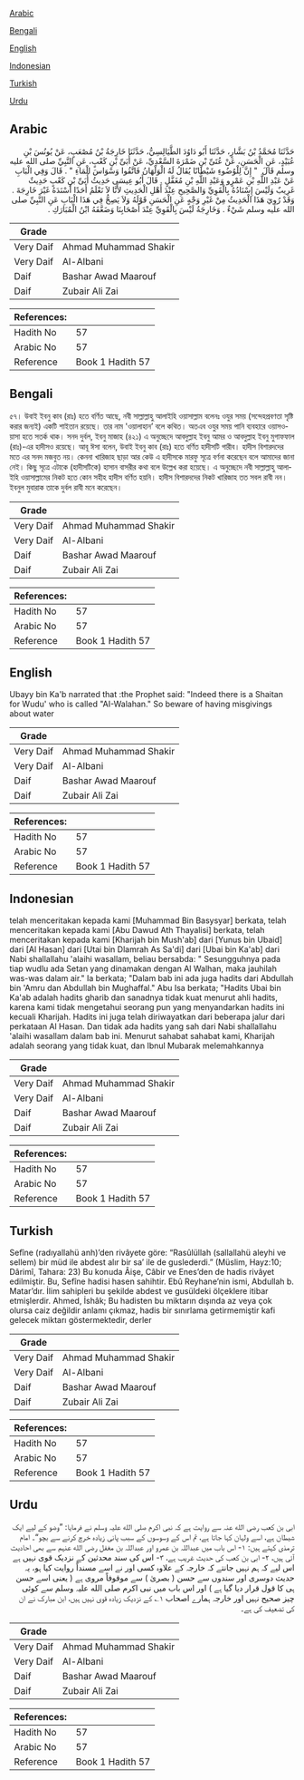 [Arabic](#arabic)

[Bengali](#bengali)

[English](#english)

[Indonesian](#indonesian)

[Turkish](#turkish)

[Urdu](#urdu)

## Arabic


<div dir="rtl" lang="ar" style={{fontSize:'larger',backgroundColor:'#f8f9fa',padding:20}}>
حَدَّثَنَا مُحَمَّدُ بْنُ بَشَّارٍ، حَدَّثَنَا أَبُو دَاوُدَ الطَّيَالِسِيُّ، حَدَّثَنَا خَارِجَةُ بْنُ مُصْعَبٍ، عَنْ يُونُسَ بْنِ عُبَيْدٍ، عَنِ الْحَسَنِ، عَنْ عُتَىِّ بْنِ ضَمْرَةَ السَّعْدِيِّ، عَنْ أُبَىِّ بْنِ كَعْبٍ، عَنِ النَّبِيِّ صلى الله عليه وسلم قَالَ ‏ "‏ إِنَّ لِلْوُضُوءِ شَيْطَانًا يُقَالُ لَهُ الْوَلْهَانُ فَاتَّقُوا وَسْوَاسَ الْمَاءِ ‏"‏ ‏.‏ قَالَ وَفِي الْبَابِ عَنْ عَبْدِ اللَّهِ بْنِ عَمْرٍو وَعَبْدِ اللَّهِ بْنِ مُغَفَّلٍ ‏.‏ قَالَ أَبُو عِيسَى حَدِيثُ أُبَىِّ بْنِ كَعْبٍ حَدِيثٌ غَرِيبٌ وَلَيْسَ إِسْنَادُهُ بِالْقَوِيِّ وَالصَّحِيحِ عِنْدَ أَهْلِ الْحَدِيثِ لأَنَّا لاَ نَعْلَمُ أَحَدًا أَسْنَدَهُ غَيْرَ خَارِجَةَ ‏.‏ وَقَدْ رُوِيَ هَذَا الْحَدِيثُ مِنْ غَيْرِ وَجْهٍ عَنِ الْحَسَنِ قَوْلَهُ وَلاَ يَصِحُّ فِي هَذَا الْبَابِ عَنِ النَّبِيِّ صلى الله عليه وسلم شَيْءٌ ‏.‏ وَخَارِجَةُ لَيْسَ بِالْقَوِيِّ عِنْدَ أَصْحَابِنَا وَضَعَّفَهُ ابْنُ الْمُبَارَكِ ‏.‏
</div>
<div style={{backgroundColor:'#f8f9fa',padding:20, marginBottom: 10}}><table> <thead> <tr> <th>Grade</th> <th></th> </tr> </thead> <tbody> <tr><td>Very Daif</td><td>Ahmad Muhammad Shakir</td></tr><tr><td>Very Daif</td><td>Al-Albani</td></tr><tr><td>Daif</td><td>Bashar Awad Maarouf</td></tr><tr><td>Daif</td><td>Zubair Ali Zai</td></tr></tbody></table><table> <thead> <tr> <th>References:</th> <th></th> </tr> </thead> <tbody><tr><td>Hadith No</td><td>57</td></tr><tr><td>Arabic No</td><td>57</td></tr><tr><td>Reference</td><td>Book 1 Hadith 57</td></tr></tbody></table></div>

## Bengali


<div dir="ltr" lang="bn" style={{fontSize:'larger',backgroundColor:'#f8f9fa',padding:20}}>
৫৭। উবাই ইবনু কাব (রাঃ) হতে বর্ণিত আছে, নবী সাল্লাল্লাহু আলাইহি ওয়াসাল্লাম বলেনঃ ওযুর সময় (সন্দেহপ্রবণতা সৃষ্টি করার জন্যই) একটি শাইতান রয়েছে। তার নাম 'ওয়ালাহান’ বলে কথিত। অতএব ওযুর সময় পানি ব্যবহারে ওয়াসওয়াসা হতে সতর্ক থাক। সনদ দুর্বল, ইবনু মাজাহ (৪২১) এ অনুচ্ছেদে আবদুল্লাহ ইবনু আমর ও আবদুল্লাহ ইবনু মুগাফফাল (রাঃ)-এর হাদীসও রয়েছে। আবূ ঈসা বলেন, উবাই ইবনু কাব (রাঃ) হতে বর্ণিত হাদীসটি গারীব। হাদীস বিশারদদের মতে এর সনদ মজবুত নয়। কেননা খারিজাহ ছাড়া আর কেউ এ হাদীসকে মারফু সূত্রে বর্ণনা করেছেন বলে আমাদের জানা নেই। কিছু সূত্রে এটাকে (হাদীসটিকে) হাসান বাসরীর কথা বলে উল্লেখ করা হয়েছে। এ অনুচ্ছেদে নবী সাল্লাল্লাহু আলাইহি ওয়াসাল্লামের নিকট হতে কোন সহীহ হাদীস বর্ণিত হয়নি। হাদীস বিশারদদের নিকট খারিজাহ তত সবল রাবী নন। ইবনুল মুবারাক তাকে দুর্বল রাবী মনে করেছেন।
</div>
<div style={{backgroundColor:'#f8f9fa',padding:20, marginBottom: 10}}><table> <thead> <tr> <th>Grade</th> <th></th> </tr> </thead> <tbody> <tr><td>Very Daif</td><td>Ahmad Muhammad Shakir</td></tr><tr><td>Very Daif</td><td>Al-Albani</td></tr><tr><td>Daif</td><td>Bashar Awad Maarouf</td></tr><tr><td>Daif</td><td>Zubair Ali Zai</td></tr></tbody></table><table> <thead> <tr> <th>References:</th> <th></th> </tr> </thead> <tbody><tr><td>Hadith No</td><td>57</td></tr><tr><td>Arabic No</td><td>57</td></tr><tr><td>Reference</td><td>Book 1 Hadith 57</td></tr></tbody></table></div>

## English


<div dir="ltr" lang="en" style={{fontSize:'larger',backgroundColor:'#f8f9fa',padding:20}}>
Ubayy bin Ka'b narrated that :the Prophet said: "Indeed there is a Shaitan for Wudu' who is called "AI-Walahan." So beware of having misgivings about water
</div>
<div style={{backgroundColor:'#f8f9fa',padding:20, marginBottom: 10}}><table> <thead> <tr> <th>Grade</th> <th></th> </tr> </thead> <tbody> <tr><td>Very Daif</td><td>Ahmad Muhammad Shakir</td></tr><tr><td>Very Daif</td><td>Al-Albani</td></tr><tr><td>Daif</td><td>Bashar Awad Maarouf</td></tr><tr><td>Daif</td><td>Zubair Ali Zai</td></tr></tbody></table><table> <thead> <tr> <th>References:</th> <th></th> </tr> </thead> <tbody><tr><td>Hadith No</td><td>57</td></tr><tr><td>Arabic No</td><td>57</td></tr><tr><td>Reference</td><td>Book 1 Hadith 57</td></tr></tbody></table></div>

## Indonesian


<div dir="ltr" lang="id" style={{fontSize:'larger',backgroundColor:'#f8f9fa',padding:20}}>
telah menceritakan kepada kami [Muhammad Bin Basysyar] berkata, telah menceritakan kepada kami [Abu Dawud Ath Thayalisi] berkata, telah menceritakan kepada kami [Kharijah bin Mush'ab] dari [Yunus bin Ubaid] dari [Al Hasan] dari [Utai bin Dlamrah As Sa'di] dari [Ubai bin Ka'ab] dari Nabi shallallahu 'alaihi wasallam, beliau bersabda: " Sesungguhnya pada tiap wudlu ada Setan yang dinamakan dengan Al Walhan, maka jauhilah was-was dalam air." Ia berkata; "Dalam bab ini ada juga hadits dari Abdullah bin 'Amru dan Abdullah bin Mughaffal." Abu Isa berkata; "Hadits Ubai bin Ka'ab adalah hadits gharib dan sanadnya tidak kuat menurut ahli hadits, karena kami tidak mengetahui seorang pun yang menyandarkan hadits ini kecuali Kharijah. Hadits ini juga telah diriwayatkan dari beberapa jalur dari perkataan Al Hasan. Dan tidak ada hadits yang sah dari Nabi shallallahu 'alaihi wasallam dalam bab ini. Menurut sahabat sahabat kami, Kharijah adalah seorang yang tidak kuat, dan Ibnul Mubarak melemahkannya
</div>
<div style={{backgroundColor:'#f8f9fa',padding:20, marginBottom: 10}}><table> <thead> <tr> <th>Grade</th> <th></th> </tr> </thead> <tbody> <tr><td>Very Daif</td><td>Ahmad Muhammad Shakir</td></tr><tr><td>Very Daif</td><td>Al-Albani</td></tr><tr><td>Daif</td><td>Bashar Awad Maarouf</td></tr><tr><td>Daif</td><td>Zubair Ali Zai</td></tr></tbody></table><table> <thead> <tr> <th>References:</th> <th></th> </tr> </thead> <tbody><tr><td>Hadith No</td><td>57</td></tr><tr><td>Arabic No</td><td>57</td></tr><tr><td>Reference</td><td>Book 1 Hadith 57</td></tr></tbody></table></div>

## Turkish


<div dir="ltr" lang="tr" style={{fontSize:'larger',backgroundColor:'#f8f9fa',padding:20}}>
Sefîne (radıyallahü anh)’den rivâyete göre: “Rasûlüllah (sallallahü aleyhi ve sellem) bir müd ile abdest alır bir sa’ ile de guslederdi.” (Müslim, Hayz:10; Dârimî, Tahara: 23) Bu konuda Âişe, Câbir ve Enes’den de hadis rivâyet edilmiştir. Bu, Sefîne hadisi hasen sahihtir. Ebû Reyhane’nin ismi, Abdullah b. Matar’dır. İlim sahipleri bu şekilde abdest ve gusüldeki ölçeklere itibar etmişlerdir. Ahmed, İshâk; Bu hadisten bu miktarın dışında az veya çok olursa caiz değildir anlamı çıkmaz, hadis bir sınırlama getirmemiştir kafi gelecek miktarı göstermektedir, derler
</div>
<div style={{backgroundColor:'#f8f9fa',padding:20, marginBottom: 10}}><table> <thead> <tr> <th>Grade</th> <th></th> </tr> </thead> <tbody> <tr><td>Very Daif</td><td>Ahmad Muhammad Shakir</td></tr><tr><td>Very Daif</td><td>Al-Albani</td></tr><tr><td>Daif</td><td>Bashar Awad Maarouf</td></tr><tr><td>Daif</td><td>Zubair Ali Zai</td></tr></tbody></table><table> <thead> <tr> <th>References:</th> <th></th> </tr> </thead> <tbody><tr><td>Hadith No</td><td>57</td></tr><tr><td>Arabic No</td><td>57</td></tr><tr><td>Reference</td><td>Book 1 Hadith 57</td></tr></tbody></table></div>

## Urdu


<div dir="rtl" lang="ur" style={{fontSize:'larger',backgroundColor:'#f8f9fa',padding:20}}>
ابی بن کعب رضی الله عنہ سے روایت ہے کہ نبی اکرم صلی الله علیہ وسلم نے فرمایا: ”وضو کے لیے ایک شیطان ہے، اسے ولہان کہا جاتا ہے، تم اس کے وسوسوں کے سبب پانی زیادہ خرچ کرنے سے بچو“۔ امام ترمذی کہتے ہیں: ۱- اس باب میں عبداللہ بن عمرو اور عبداللہ بن مغفل رضی الله عنہم سے بھی احادیث آئی ہیں، ۲- ابی بن کعب کی حدیث غریب ہے، ۳- اس کی سند محدثین کے نزدیک قوی نہیں ہے اس لیے کہ ہم نہیں جانتے کہ خارجہ کے علاوہ کسی اور نے اسے مسنداً روایت کیا ہو، یہ حدیث دوسری اور سندوں سے حسن ( بصریٰ ) سے موقوفاً مروی ہے ( یعنی اسے حسن ہی کا قول قرار دیا گیا ہے ) اور اس باب میں نبی اکرم صلی الله علیہ وسلم سے کوئی چیز صحیح نہیں اور خارجہ ہمارے اصحاب ۱؎ کے نزدیک زیادہ قوی نہیں ہیں، ابن مبارک نے ان کی تضعیف کی ہے۔
</div>
<div style={{backgroundColor:'#f8f9fa',padding:20, marginBottom: 10}}><table> <thead> <tr> <th>Grade</th> <th></th> </tr> </thead> <tbody> <tr><td>Very Daif</td><td>Ahmad Muhammad Shakir</td></tr><tr><td>Very Daif</td><td>Al-Albani</td></tr><tr><td>Daif</td><td>Bashar Awad Maarouf</td></tr><tr><td>Daif</td><td>Zubair Ali Zai</td></tr></tbody></table><table> <thead> <tr> <th>References:</th> <th></th> </tr> </thead> <tbody><tr><td>Hadith No</td><td>57</td></tr><tr><td>Arabic No</td><td>57</td></tr><tr><td>Reference</td><td>Book 1 Hadith 57</td></tr></tbody></table></div>